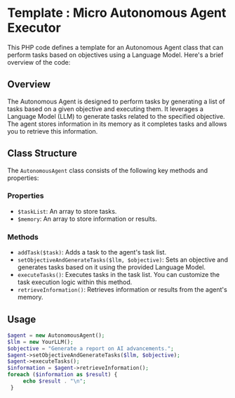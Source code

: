 # Template : Micro Autonomous Agent Executor

This PHP code defines a template for an Autonomous Agent class that can perform tasks based on objectives using a Language Model. Here's a brief overview of the code:

## Overview

The Autonomous Agent is designed to perform tasks by generating a list of tasks based on a given objective and executing them. It leverages a Language Model (LLM) to generate tasks related to the specified objective. The agent stores information in its memory as it completes tasks and allows you to retrieve this information.

## Class Structure

The `AutonomousAgent` class consists of the following key methods and properties:

### Properties

- `$taskList`: An array to store tasks.
- `$memory`: An array to store information or results.

### Methods

- `addTask($task)`: Adds a task to the agent's task list.
- `setObjectiveAndGenerateTasks($llm, $objective)`: Sets an objective and generates tasks based on it using the provided Language Model.
- `executeTasks()`: Executes tasks in the task list. You can customize the task execution logic within this method.
- `retrieveInformation()`: Retrieves information or results from the agent's memory.

## Usage

   ```php
   $agent = new AutonomousAgent();
   $llm = new YourLLM();
   $objective = "Generate a report on AI advancements.";
   $agent->setObjectiveAndGenerateTasks($llm, $objective);
   $agent->executeTasks();
   $information = $agent->retrieveInformation();
   foreach ($information as $result) {
        echo $result . "\n";
    }




   

